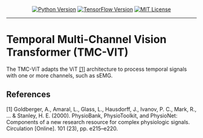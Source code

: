 <p align="center">
  <a href="https://www.python.org"><img alt="Python Version" src="https://img.shields.io/badge/Python-3.7.x-brightgreen.svg" /></a>
  <a href="https://www.tensorflow.org/install"><img alt="TensorFlow Version" src="https://img.shields.io/badge/TensorFlow-2.8.x-red.svg" /></a>
  <a href="https://github.com/rob-med-usp/seizure-prediction/blob/main/LICENSE"><img alt="MIT License" src="https://img.shields.io/badge/license-MIT-yellow.svg" /></a>
</p>

--------------------------------------------------------------------------------

# Temporal Multi-Channel Vision Transformer (TMC-VIT)
The TMC-ViT adapts the ViT [[1]](#1) architecture to process temporal signals with one or more channels, such as sEMG.

## References
<a id="1">[1]</a> 
Goldberger, A., Amaral, L., Glass, L., Hausdorff, J., Ivanov, P. C., Mark, R., ... & Stanley, H. E. (2000). PhysioBank, PhysioToolkit, and PhysioNet: Components of a new research resource for complex physiologic signals. Circulation [Online]. 101 (23), pp. e215–e220.
